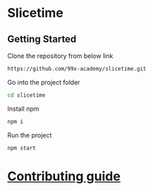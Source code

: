 # Slicetime

## Getting Started

Clone the repository from below link

```sh
https://github.com/99x-academy/slicetime.git
```

Go into the project folder

```sh
cd slicetime
```

Install npm

```sh
npm i
```

Run the project

```sh
npm start
```

# [Contributing guide](https://github.com/99x-academy/slicetime/blob/main/README.md)
